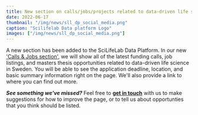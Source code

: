 ```yaml
---
title: New section on calls/jobs/projects related to data-driven life science in Sweden
date: 2022-06-17
thumbnail: "/img/news/sll_dp_social_media.png"
caption: "Scilifelab Data platform Logo"
images: ["/img/news/sll_dp_social_media.png"]
---
```


A new section has been added to the SciLifeLab Data Platform. In our new ['Calls & Jobs section'](/funding_calls), we will show all of the latest funding calls, job listings, and masters thesis opportunities related to data-driven life science in Sweden. You will be able to see the application deadline, location, and basic summary information right on the page. We'll also provide a link to where you can find out more.

**_See something we've missed?_** Feel free to [**get in touch**](https://data.scilifelab.se/contact/) with us to make suggestions for how to improve the page, or to tell us about opportunties that you think should be listed.
